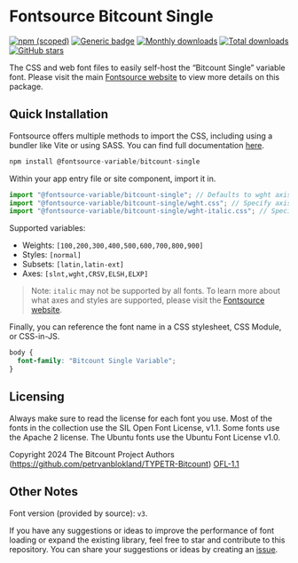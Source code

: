 # Fontsource Bitcount Single

[![npm (scoped)](https://img.shields.io/npm/v/@fontsource-variable/bitcount-single?color=brightgreen)](https://www.npmjs.com/package/@fontsource-variable/bitcount-single) [![Generic badge](https://img.shields.io/badge/fontsource-passing-brightgreen)](https://github.com/fontsource/fontsource) [![Monthly downloads](https://badgen.net/npm/dm/@fontsource-variable/bitcount-single)](https://github.com/fontsource/fontsource) [![Total downloads](https://badgen.net/npm/dt/@fontsource-variable/bitcount-single)](https://github.com/fontsource/fontsource) [![GitHub stars](https://img.shields.io/github/stars/fontsource/fontsource.svg?style=social&label=Star)](https://github.com/fontsource/fontsource/stargazers)

The CSS and web font files to easily self-host the “Bitcount Single” variable font. Please visit the main [Fontsource website](https://fontsource.org/fonts/bitcount-single) to view more details on this package.

## Quick Installation

Fontsource offers multiple methods to import the CSS, including using a bundler like Vite or using SASS. You can find full documentation [here](https://fontsource.org/docs/getting-started/introduction).

```javascript
npm install @fontsource-variable/bitcount-single
```

Within your app entry file or site component, import it in.

```javascript
import "@fontsource-variable/bitcount-single"; // Defaults to wght axis
import "@fontsource-variable/bitcount-single/wght.css"; // Specify axis
import "@fontsource-variable/bitcount-single/wght-italic.css"; // Specify axis and style
```

Supported variables:
- Weights: `[100,200,300,400,500,600,700,800,900]`
- Styles: `[normal]`
- Subsets: `[latin,latin-ext]`
- Axes: `[slnt,wght,CRSV,ELSH,ELXP]`

> Note: `italic` may not be supported by all fonts. To learn more about what axes and styles are supported, please visit the [Fontsource website](https://fontsource.org/fonts/bitcount-single).

Finally, you can reference the font name in a CSS stylesheet, CSS Module, or CSS-in-JS.

```css
body {
  font-family: "Bitcount Single Variable";
}
```

## Licensing
Always make sure to read the license for each font you use. Most of the fonts in the collection use the SIL Open Font License, v1.1. Some fonts use the Apache 2 license. The Ubuntu fonts use the Ubuntu Font License v1.0.

Copyright 2024 The Bitcount Project Authors (https://github.com/petrvanblokland/TYPETR-Bitcount)
[OFL-1.1](https://openfontlicense.org)

## Other Notes
Font version (provided by source): `v3`.

If you have any suggestions or ideas to improve the performance of font loading or expand the existing library, feel free to star and contribute to this repository. You can share your suggestions or ideas by creating an [issue](https://github.com/fontsource/fontsource/issues).